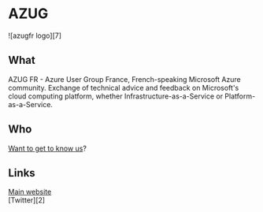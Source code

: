 # AZUG

![azugfr logo][7]

## What

AZUG FR - Azure User Group France, French-speaking Microsoft Azure community.
Exchange of technical advice and feedback on Microsoft's cloud computing platform, whether Infrastructure-as-a-Service or Platform-as-a-Service.


## Who

[Want to get to know us][0]?

## Links

[Main website][1]  
[Twitter][2]  

[0]: https://www.meetup.com/fr-FR/AZUG-FR/
[1]: https://twitter.com/azugfr
